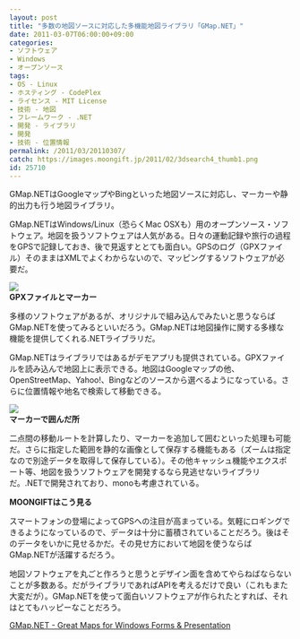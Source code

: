 ```yaml
---
layout: post
title: "多数の地図ソースに対応した多機能地図ライブラリ「GMap.NET」"
date: 2011-03-07T06:00:00+09:00
categories:
- ソフトウェア
- Windows
- オープンソース
tags: 
- OS - Linux
- ホスティング - CodePlex
- ライセンス - MIT License
- 技術 - 地図
- フレームワーク - .NET
- 開発 - ライブラリ
- 開発
- 技術 - 位置情報
permalink: /2011/03/20110307/
catch: https://images.moongift.jp/2011/02/3dsearch4_thumb1.png
id: 25710
---
```

GMap.NETはGoogleマップやBingといった地図ソースに対応し、マーカーや静的出力も行う地図ライブラリ。

  

GMap.NETはWindows/Linux（恐らくMac OSXも）用のオープンソース・ソフトウェア。地図を扱うソフトウェアは人気がある。日々の運動記録や旅行の過程をGPSで記録しておき、後で見返すととても面白い。GPSのログ（GPXファイル）そのままはXMLでよくわからないので、マッピングするソフトウェアが必要だ。

  

![](https://images.moongift.jp/2011/02/3dsearch3_thumb2.png)  
**GPXファイルとマーカー**

  

多様のソフトウェアがあるが、オリジナルで組み込んでみたいと思うならばGMap.NETを使ってみるといいだろう。GMap.NETは地図操作に関する多様な機能を提供してくれる.NETライブラリだ。

  
<!--more-->  

GMap.NETはライブラリではあるがデモアプリも提供されている。GPXファイルを読み込んで地図上に表示できる。地図はGoogleマップの他、OpenStreetMap、Yahoo!、Bingなどのソースから選べるようになっている。さらに位置情報や地名で検索して移動できる。

  

![](https://images.moongift.jp/2011/02/3dsearch4_thumb1.png)  
**マーカーで囲んだ所**

  

二点間の移動ルートを計算したり、マーカーを追加して囲むといった処理も可能だ。さらに指定した範囲を静的な画像として保存する機能もある（ズームは指定なので別途データを取得して保存している）。その他キャッシュ機能やエクスポート等、地図を扱うソフトウェアを開発するなら見逃せないライブラリだ。.NETで開発されており、monoも考慮されている。

  
  
  

**MOONGIFTはこう見る**

  

スマートフォンの登場によってGPSへの注目が高まっている。気軽にロギングできるようになっているので、データは十分に蓄積されていることだろう。後はそのデータをいかに見せるかだ。その見せ方において地図を使うならばGMap.NETが活躍するだろう。

  

地図ソフトウェアを丸ごと作ろうと思うとデザイン面を含めてやらねばならないことが多数ある。だがライブラリであればAPIを考えるだけで良い（これもまた大変だが）。GMap.NETを使って面白いソフトウェアが作られたとすれば、それはとてもハッピーなことだろう。

  

[GMap.NET - Great Maps for Windows Forms & Presentation](http://greatmaps.codeplex.com/)


